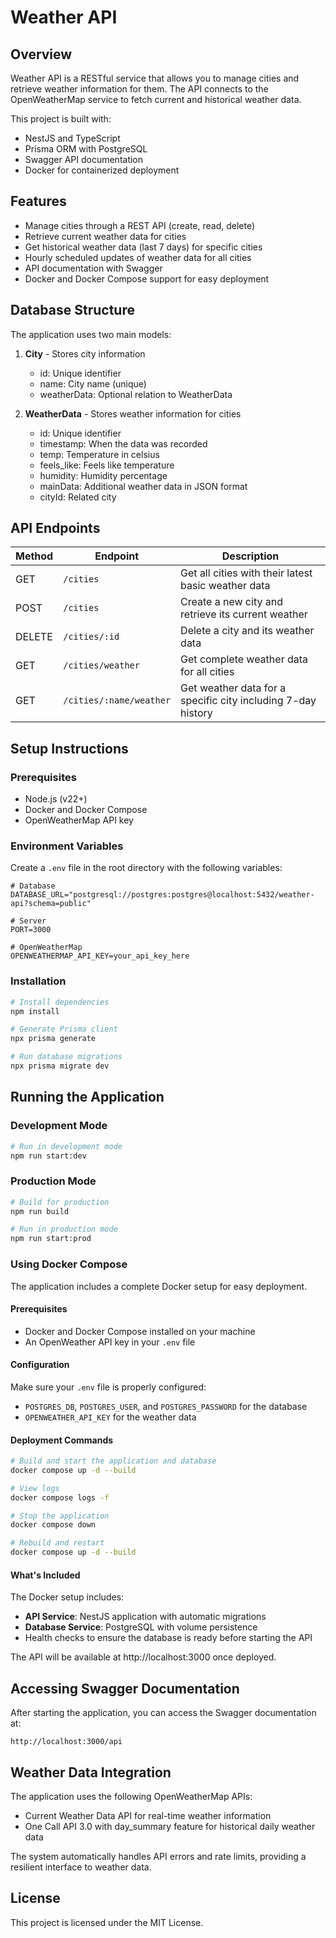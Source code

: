 # Weather API

## Overview

Weather API is a RESTful service that allows you to manage cities and retrieve weather information for them. The API connects to the OpenWeatherMap service to fetch current and historical weather data.

This project is built with:

- NestJS and TypeScript
- Prisma ORM with PostgreSQL
- Swagger API documentation
- Docker for containerized deployment

## Features

- Manage cities through a REST API (create, read, delete)
- Retrieve current weather data for cities
- Get historical weather data (last 7 days) for specific cities
- Hourly scheduled updates of weather data for all cities
- API documentation with Swagger
- Docker and Docker Compose support for easy deployment

## Database Structure

The application uses two main models:

1. **City** - Stores city information

   - id: Unique identifier
   - name: City name (unique)
   - weatherData: Optional relation to WeatherData

2. **WeatherData** - Stores weather information for cities

   - id: Unique identifier
   - timestamp: When the data was recorded
   - temp: Temperature in celsius
   - feels_like: Feels like temperature
   - humidity: Humidity percentage
   - mainData: Additional weather data in JSON format
   - cityId: Related city

## API Endpoints

| Method | Endpoint                | Description                                                  |
| ------ | ----------------------- | ------------------------------------------------------------ |
| GET    | `/cities`               | Get all cities with their latest basic weather data          |
| POST   | `/cities`               | Create a new city and retrieve its current weather           |
| DELETE | `/cities/:id`           | Delete a city and its weather data                           |
| GET    | `/cities/weather`       | Get complete weather data for all cities                     |
| GET    | `/cities/:name/weather` | Get weather data for a specific city including 7-day history |

## Setup Instructions

### Prerequisites

- Node.js (v22+)
- Docker and Docker Compose
- OpenWeatherMap API key

### Environment Variables

Create a `.env` file in the root directory with the following variables:

```env
# Database
DATABASE_URL="postgresql://postgres:postgres@localhost:5432/weather-api?schema=public"

# Server
PORT=3000

# OpenWeatherMap
OPENWEATHERMAP_API_KEY=your_api_key_here
```

### Installation

```bash
# Install dependencies
npm install

# Generate Prisma client
npx prisma generate

# Run database migrations
npx prisma migrate dev
```

## Running the Application

### Development Mode

```bash
# Run in development mode
npm run start:dev
```

### Production Mode

```bash
# Build for production
npm run build

# Run in production mode
npm run start:prod
```

### Using Docker Compose

The application includes a complete Docker setup for easy deployment.

#### Prerequisites

- Docker and Docker Compose installed on your machine
- An OpenWeather API key in your `.env` file

#### Configuration

Make sure your `.env` file is properly configured:

- `POSTGRES_DB`, `POSTGRES_USER`, and `POSTGRES_PASSWORD` for the database
- `OPENWEATHER_API_KEY` for the weather data

#### Deployment Commands

```bash
# Build and start the application and database
docker compose up -d --build

# View logs
docker compose logs -f

# Stop the application
docker compose down

# Rebuild and restart
docker compose up -d --build
```

#### What's Included

The Docker setup includes:

- **API Service**: NestJS application with automatic migrations
- **Database Service**: PostgreSQL with volume persistence
- Health checks to ensure the database is ready before starting the API

The API will be available at http://localhost:3000 once deployed.

## Accessing Swagger Documentation

After starting the application, you can access the Swagger documentation at:

```
http://localhost:3000/api
```

## Weather Data Integration

The application uses the following OpenWeatherMap APIs:

- Current Weather Data API for real-time weather information
- One Call API 3.0 with day_summary feature for historical daily weather data

The system automatically handles API errors and rate limits, providing a resilient interface to weather data.

## License

This project is licensed under the MIT License.
